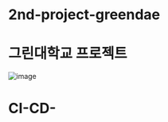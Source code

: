 # 2nd-project-greendae
# 그린대학교 프로젝트

![image](https://github.com/user-attachments/assets/e1f82afa-645d-4d36-a4b1-a679f7084438)
# CI-CD-
